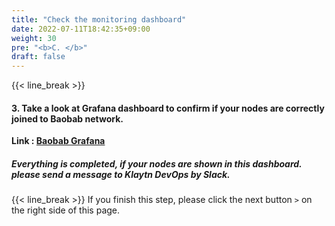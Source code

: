 ```yaml
---
title: "Check the monitoring dashboard"
date: 2022-07-11T18:42:35+09:00
weight: 30
pre: "<b>C. </b>"
draft: false
---
```


{{< line_break >}}
#### 3. Take a look at Grafana dashboard to confirm if your nodes are correctly joined to Baobab network.
**Link : [Baobab Grafana](http://baobab.klaytn.net:3000/d/K2aqGNDZz/dashboardcco?orgId=1&refresh=5s&from=now-5m&to=now)**

##### Everything is completed, if your nodes are shown in this dashboard. please send a message to Klaytn DevOps by Slack.


{{< line_break >}}
If you finish this step, please click the next button ```>``` on the right side of this page.
